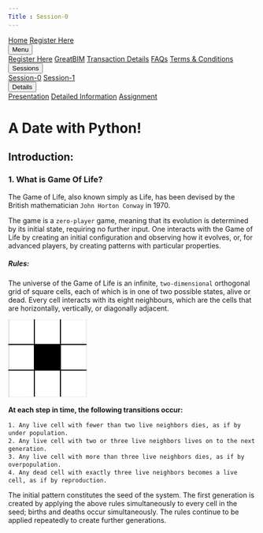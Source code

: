 ```yaml
---
Title : Session-0
---
```


<link rel = "stylesheet" href = "style/intro.css">
 
<link rel = "stylesheet" href = "https://www.w3schools.com/w3css/4/w3.css">

<div class="w3-bar w3-light-grey">
<a href="https://greatdevelopers.github.io/ScriptCAD" class="w3-bar-item w3-button">Home</a>
<a href="https://goo.gl/forms/YeDk8IqOeDLKQOtB2" class="w3-bar-item w3-button">Register Here</a>
<div class="w3-dropdown-hover">
<button class="w3-button">Menu</button>
<div class="w3-dropdown-content w3-bar-block w3-card-4">
<a href="https://goo.gl/forms/YeDk8IqOeDLKQOtB2" class="w3-bar-item w3-button">Register Here</a>
<a href="https://groups.google.com/forum/#!forum/greatbim" class="w3-bar-item w3-button">GreatBIM</a>
<a href="https://greatdevelopers.github.io/ScriptCAD/Payment.html" class="w3-bar-item w3-button">Transaction Details</a>
<a href="https://greatdevelopers.github.io/ScriptCAD/FAQ.html" class="w3-bar-item w3-button">FAQs</a>
<a href="https://greatdevelopers.github.io/ScriptCAD/Terms.html" class="w3-bar-item w3-button">Terms & Conditions</a>
</div>
</div>

<div class="w3-dropdown-hover">
<button class="w3-button">Sessions</button>
<div class="w3-dropdown-content w3-bar-block w3-card-4">
<a href="https://greatdevelopers.github.io/ScriptCAD/Session0/Session0.html" class="w3-bar-item w3-button">Session-0</a>
<a href="https://greatdevelopers.github.io/ScriptCAD/Bishop_Tutorial.html" class="w3-bar-item w3-button">Session-1</a>
</div>
</div>

<div class="w3-dropdown-hover">
<button class="w3-button">Details</button>
<div class="w3-dropdown-content w3-bar-block w3-card-4">
<a href="http://cln2xdzm649l26znp2bl.gndec.sandcats.io:6080/index.html" class="w3-bar-item w3-button">Presentation</a>
<a href="https://lab.gdy.club/~suraj/sphinx/build/html/GameOfLife.html" class="w3-bar-item w3-button">Detailed Information</a>
<a href="http://guru.gndec.ac.in/course/view.php?id=102" class="w3-bar-item w3-button">Assignment</a>
</div>
</div>

</div>

# A Date with Python!

## Introduction:

### 1. What is Game Of Life?

The Game of Life, also known simply as Life, has been devised by the British mathematician `John Horton Conway` in 1970.

The game is a `zero-player` game, meaning that its evolution is determined by its initial state, requiring no further input. One interacts with the Game of Life by creating an initial configuration and observing how it evolves, or, for advanced players, by creating patterns with particular properties. 

##### Rules:

The universe of the Game of Life is an infinite, `two-dimensional` orthogonal grid of square cells, each of which is in one of two possible states, alive or dead. Every cell interacts with its eight neighbours, which are the cells that are horizontally, vertically, or diagonally adjacent.

![Square](images/Square.png)

**At each step in time, the following transitions occur:**

	1. Any live cell with fewer than two live neighbors dies, as if by under population.
	2. Any live cell with two or three live neighbors lives on to the next generation.
	3. Any live cell with more than three live neighbors dies, as if by overpopulation.
	4. Any dead cell with exactly three live neighbors becomes a live cell, as if by reproduction.

The initial pattern constitutes the seed of the system. The first generation is created by applying the above rules simultaneously to every cell in the seed; births and deaths occur simultaneously. The rules continue to be applied repeatedly to create further generations. 
